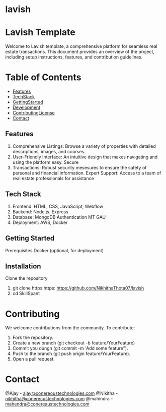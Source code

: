 # lavish

# Lavish Template

Welcome to Lavish template, a comprehensive platform for seamless real estate transactions. This document provides an overview of the project, including setup instructions, features, and contribution guidelines.

# Table of Contents

- [Features](#Features)
- [TechStack](#TechStack)
- [GettingStarted ](#GettingStarted)
- [Development](#Development)
- [ContributingLicense ](#ContributingLicense)
- [Contact](#Contact)

## Features

1. Comprehensive Listings: Browse a variety of properties with detailed descriptions, images, and courses.
2. User-Friendly Interface: An intuitive design that makes navigating and using the platform easy. Secure
3. Transactions: Robust security mesesures to ensure the safety of personal and financial information.
   Expert Support: Access to a team of real estate professionals for assistance

## Tech Stack

1. Frontend: HTML, CSS, JavaScript, Webflow
2. Backend: Node.js. Express
3. Database: MongoDB Authentication MT GAU
4. Deployment: AWS, Docker

## Getting Started

Prerequisites Docker (optional, for deployment)

## Installation

Clone the repository

1. git clone https:https: https://github.com/NikhithaThota07/lavish
2. cd SkillSpant

# Contributing

We welcome contributions from the community. To contribute:

1. Fork the repository.
2. Create a new branch (git checkout -b feature/YourFeature)
3. Commit you dungn (git commit -m 'Add some feature").
4. Push to the branch (git push origin feature/YourFeature).
5. Open a pull request.

# Contact

@Ajay - ajay@conereoustechnologies.com @Nikitha - nikhitha@conerecustechnologies.com @mahindra - mahendra@conereaustechnologies.com
